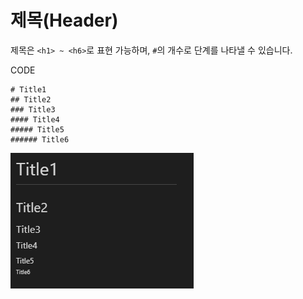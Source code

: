 # 제목(Header)
제목은 `<h1> ~ <h6>`로 표현 가능하며, `#`의 개수로 단계를 나타낼 수 있습니다. 

CODE
```
# Title1
## Title2
### Title3
#### Title4
##### Title5
###### Title6
```
![title](markdownimg/title.PNG)